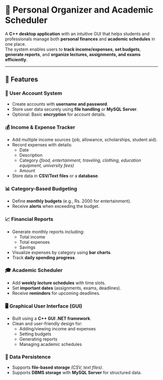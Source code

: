 # 📘 Personal Organizer and Academic Scheduler

A **C++ desktop application** with an intuitive GUI that helps students and professionals manage both **personal finances** and **academic schedules** in one place.  
The system enables users to **track income/expenses**, **set budgets**, **generate reports**, and **organize lectures, assignments, and exams efficiently**.

---

## 🚀 Features  

### 🔑 User Account System  
- Create accounts with **username and password**.  
- Store user data securely using **file handling** or **MySQL Server**.  
- Optional: Basic **encryption** for account details.  

### 💰 Income & Expense Tracker  
- Add multiple income sources (job, allowance, scholarships, student aid).  
- Record expenses with details:  
  - Date  
  - Description  
  - Category *(food, entertainment, traveling, clothing, education equipment, university fees)*  
  - Amount  
- Store data in **CSV/Text files** or a **database**.  

### 📊 Category-Based Budgeting  
- Define **monthly budgets** (e.g., Rs. 2000 for entertainment).  
- Receive **alerts** when exceeding the budget.  

### 📈 Financial Reports  
- Generate monthly reports including:  
  - Total income  
  - Total expenses  
  - Savings  
- Visualize expenses by category using **bar charts**.  
- Track **daily spending progress**.  

### 🎓 Academic Scheduler  
- Add **weekly lecture schedules** with time slots.  
- Set **important dates** (assignments, exams, deadlines).  
- Receive **reminders** for upcoming deadlines.  

### 🖥️ Graphical User Interface (GUI)  
- Built using a **C++ GUI .NET framework**.  
- Clean and user-friendly design for:  
  - Adding/viewing income and expenses  
  - Setting budgets  
  - Generating reports  
  - Managing academic schedules  

### 💾 Data Persistence  
- Supports **file-based storage** *(CSV, text files)*.  
- Supports **DBMS storage** with **MySQL Server** for structured data.  
